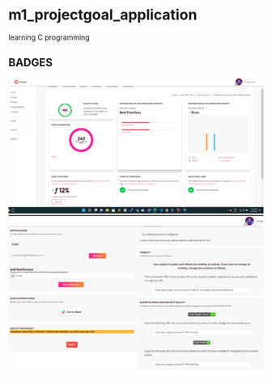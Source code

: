 # m1_projectgoal_application
learning C programming 

## BADGES
![CODIGA](https://github.com/chirag-rohilla/m1_projectgoal_application/blob/main/6_images/CODIGA.png)
![CODIGA1](https://github.com/chirag-rohilla/m1_projectgoal_application/blob/main/6_images/CODIGA1.png)

